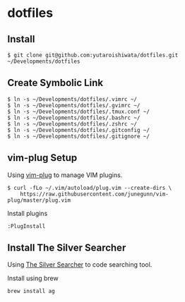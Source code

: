 # dotfiles

## Install
```
$ git clone git@github.com:yutaroishiwata/dotfiles.git ~/Developments/dotfiles
```

## Create Symbolic Link
```
$ ln -s ~/Developments/dotfiles/.vimrc ~/
$ ln -s ~/Developments/dotfiles/.gvimrc ~/
$ ln -s ~/Developments/dotfiles/.tmux.conf ~/
$ ln -s ~/Developments/dotfiles/.bashrc ~/
$ ln -s ~/Developments/dotfiles/.zshrc ~/
$ ln -s ~/Developments/dotfiles/.gitconfig ~/
$ ln -s ~/Developments/dotfiles/.gitignore ~/
```

## vim-plug Setup
Using [vim-plug](https://github.com/junegunn/vim-plug) to manage VIM plugins.
```
$ curl -fLo ~/.vim/autoload/plug.vim --create-dirs \
    https://raw.githubusercontent.com/junegunn/vim-plug/master/plug.vim
```
Install plugins
```
:PlugInstall
```

## Install The Silver Searcher
Using [The Silver Searcher](https://github.com/ggreer/the_silver_searcher) to code searching tool.

Install using brew
```
brew install ag
```
